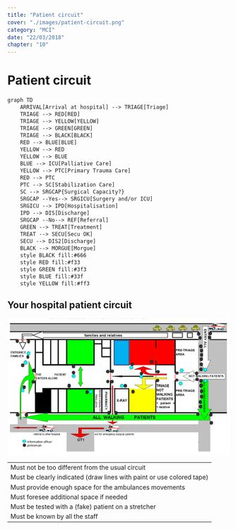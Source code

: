 ```yaml
---
title: "Patient circuit"
cover: "./images/patient-circuit.png"
category: "MCI"
date: "22/03/2018"
chapter: "10"
---
```

# Patient circuit

```mermaid
graph TD
    ARRIVAL[Arrival at hospital] --> TRIAGE[Triage]
    TRIAGE --> RED[RED]
    TRIAGE --> YELLOW[YELLOW]
    TRIAGE --> GREEN[GREEN]
    TRIAGE --> BLACK[BLACK]
    RED --> BLUE[BLUE]
    YELLOW --> RED
    YELLOW --> BLUE
    BLUE --> ICU[Palliative Care]
    YELLOW --> PTC[Primary Trauma Care]
    RED --> PTC
    PTC --> SC[Stabilization Care]
    SC --> SRGCAP{Surgical Capacity?}
    SRGCAP --Yes--> SRGICU[Surgery and/or ICU]
    SRGICU --> IPD[Hospitalisation]
    IPD --> DIS[Discharge]
    SRGCAP --No--> REF[Referral]
    GREEN --> TREAT[Treatment]
    TREAT --> SECU[Secu OK]
    SECU --> DIS2[Discharge]
    BLACK --> MORGUE[Morgue]
    style BLACK fill:#666
    style RED fill:#f33
    style GREEN fill:#3f3
    style BLUE fill:#33f
    style YELLOW fill:#ff3

```

## Your hospital patient circuit

![Patient circuit](./images/patient-circuit.png "Patient circuit")

||
|--------|
|Must not be too different from the usual circuit|
|Must be clearly indicated (draw lines with paint or use colored tape)|
|Must provide enough space for the ambulances  movements|
|Must foresee additional space if needed|
|Must be tested with a (fake) patient on a stretcher|
|Must be known by all the staff|

